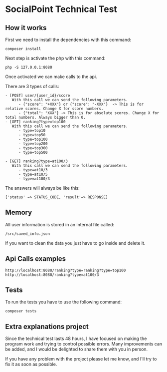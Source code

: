 # SocialPoint Technical Test

## How it works

First we need to install the dependencies with this command:
```
composer install
```

Next step is activate the php with this command:  
```
php -S 127.0.0.1:8080
```

Once activated we can make calls to the api.

There are 3 types of calls:
```
- [POST] user/{user_id}/score
   With this call we can send the following parameters.
      - {"score": "+XXX"} or {"score": "-XXX"}  -> This is for relative scores. Change X for score numbers.
      - {"total": "XXX"} -> This is for absolute scores. Change X for total numbers. Always bigger than 0.
- [GET] ranking?type=top100
   With this call we can send the following parameters.
      - type=top10
      - type=top50
      - type=top100
      - type=top200
      - type=top300
      - type=top500
      
- [GET] ranking?type=at100/3
   With this call we can send the following parameters.
      - type=at10/3
      - type=at10/5
      - type=at100/3
```

The answers will always be like this:
```
['status' => STATUS_CODE, 'result'=> RESPONSE]
```

## Memory

All user information is stored in an internal file called:

```
/src/saved_info.json
```
If you want to clean the data you just have to go inside and delete it.

## Api Calls examples

```
http://localhost:8080/ranking?type=ranking?type=top100
http://localhost:8080/ranking?type=at100/3
```

## Tests

To run the tests you have to use the following command:
```
composer tests
```


## Extra explanations project

Since the technical test lasts 48 hours, I have focused on making the program work and trying to control possible errors. 
Many improvements can be added, and I would be delighted to share them with you in person. 

If you have any problem with the project please let me know, and I'll try to fix it as soon as possible.
